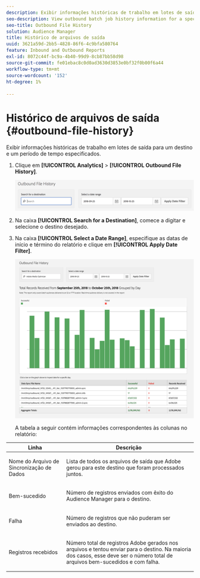 ```yaml
---
description: Exibir informações históricas de trabalho em lotes de saída para um destino e um período de tempo especificados.
seo-description: View outbound batch job history information for a specified destination and time period.
seo-title: Outbound File History
solution: Audience Manager
title: Histórico de arquivos de saída
uuid: 3621a59d-2bb5-4828-86f6-4c9bfa580764
feature: Inbound and Outbound Reports
exl-id: 8072c44f-bc9a-4b40-99d9-8cb87bb58d98
source-git-commit: fe01ebac8c0d0ad3630d3853e0bf32f0b00f6a44
workflow-type: tm+mt
source-wordcount: '152'
ht-degree: 1%

---
```


# Histórico de arquivos de saída {#outbound-file-history}

Exibir informações históricas de trabalho em lotes de saída para um destino e um período de tempo especificados.

<!-- 

t_reports_outbound_history.xml

 -->

1. Clique em **[!UICONTROL Analytics]** > **[!UICONTROL Outbound File History]**.

   ![Resultado da etapa](assets/outbound_history.png)

1. Na caixa **[!UICONTROL Search for a Destination]**, comece a digitar e selecione o destino desejado.
1. Na caixa **[!UICONTROL Select a Date Range]**, especifique as datas de início e término do relatório e clique em **[!UICONTROL Apply Date Filter]**.

   ![Resultado da etapa](assets/outbound_history_stats.png)

   A tabela a seguir contém informações correspondentes às colunas no relatório:

<table id="table_93076D46AC50411395E72B9B987E99BE"> 
 <thead> 
  <tr> 
   <th colname="col1" class="entry"> Linha </th> 
   <th colname="col2" class="entry"> Descrição </th> 
  </tr> 
 </thead>
 <tbody> 
  <tr> 
   <td colname="col1"> Nome do Arquivo de Sincronização de Dados </td> 
   <td colname="col2"> <p>Lista de todos os arquivos de saída que <span class="keyword"> Adobe</span> gerou para este destino que foram processados juntos. </p> </td> 
  </tr> 
  <tr> 
   <td colname="col1"> Bem-sucedido </td> 
   <td colname="col2"> <p>Número de registros enviados com êxito do Audience Manager <span class="keyword"> </span> para o destino. </p> </td> 
  </tr> 
  <tr> 
   <td colname="col1"> Falha </td> 
   <td colname="col2"> <p>Número de registros que não puderam ser enviados ao destino. </p> </td> 
  </tr> 
  <tr> 
   <td colname="col1"> Registros recebidos </td> 
   <td colname="col2"> <p>Número total de registros <span class="keyword"> Adobe</span> gerados nos arquivos e tentou enviar para o destino. Na maioria dos casos, esse deve ser o número total de arquivos bem-sucedidos e com falha. </p> </td> 
  </tr> 
 </tbody> 
</table>

